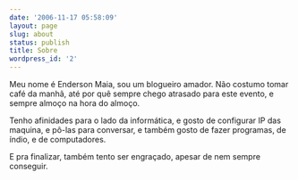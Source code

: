```yaml
---
date: '2006-11-17 05:58:09'
layout: page
slug: about
status: publish
title: Sobre
wordpress_id: '2'
---
```


Meu nome é Enderson Maia, sou um blogueiro amador. Não costumo tomar café da manhã, até por quê sempre chego atrasado para este evento, e sempre almoço na hora do almoço.

Tenho afinidades para o lado da informática, e gosto de configurar IP das maquina, e pô-las para conversar, e também gosto de fazer programas, de índio, e de computadores.

E pra finalizar, também tento ser engraçado, apesar de nem sempre conseguir.
